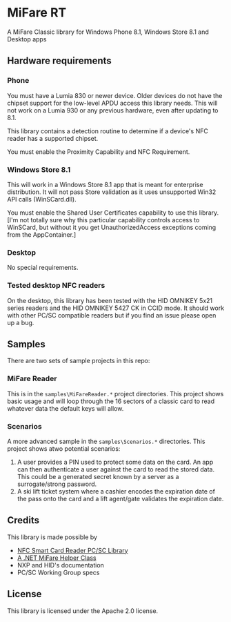 # MiFare RT
A MiFare Classic library for Windows Phone 8.1, Windows Store 8.1 and Desktop apps

## Hardware requirements

### Phone
You must have a Lumia 830 or newer device. Older devices do not have the chipset support for the low-level APDU access this library needs. This will not work on a Lumia 930 or any previous hardware, even after updating to 8.1.

This library contains a detection routine to determine if a device's NFC reader has a supported chipset.

You must enable the Proximity Capability and NFC Requirement.

### Windows Store 8.1
This will work in a Windows Store 8.1 app that is meant for enterprise distribution. It will not pass Store validation as it uses unsupported Win32 API calls (WinSCard.dll).

You must enable the Shared User Certificates capability to use this library. [I'm not totally sure why this particular capability controls access to WinSCard, but without it you get UnauthorizedAccess exceptions coming from the AppContainer.]

### Desktop
No special requirements.

### Tested desktop NFC readers
On the desktop, this library has been tested with the HID OMNIKEY 5x21 series readers and the HID OMNIKEY 5427 CK in CCID mode. It should work with other PC/SC compatible readers but if you find an issue please open up a bug.

## Samples
There are two sets of sample projects in this repo:

### MiFare Reader
This is in the `samples\MiFareReader.*` project directories. This project shows basic usage and will loop through the 16 sectors of a classic card to read whatever data the default keys will allow.

### Scenarios
A more advanced sample in the `samples\Scenarios.*` directories. This project shows atwo potential scenarios:

1.  A user provides a PIN used to protect some data on the card. An app can then authenticate a user against the card to read the stored data. This could be a generated secret known by a server as a surrogate/strong password.
2.  A ski lift ticket system where a cashier encodes the expiration date of the pass onto the card and a lift agent/gate validates the expiration date.


## Credits
This library is made possible by 
- [NFC Smart Card Reader PC/SC Library](http://nfcsmartcardreader.codeplex.com/)
- [A .NET MiFare Helper Class](http://www.codeproject.com/Articles/144063/A-NET-MiFare-Helper-Class)
- NXP and HID's documentation
- PC/SC Working Group specs

## License
This library is licensed under the Apache 2.0 license.
